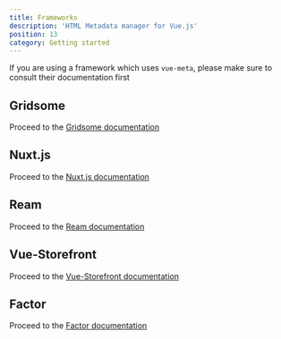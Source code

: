 ```yaml
---
title: Frameworks
description: 'HTML Metadata manager for Vue.js'
position: 13
category: Getting started
---
```


If you are using a framework which uses `vue-meta`, please make sure to consult their documentation first

## Gridsome

Proceed to the [Gridsome documentation](https://gridsome.org/docs)

## Nuxt.js

Proceed to the [Nuxt.js documentation](https://nuxtjs.org/api/pages-head)

## Ream

Proceed to the [Ream documentation](https://ream.js.org/)

## Vue-Storefront

Proceed to the [Vue-Storefront documentation](https://docs.vuestorefront.io/)

## Factor

Proceed to the [Factor documentation](https://factor.dev/docs/metainfo)
